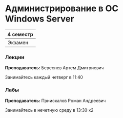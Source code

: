 # Администрирование в ОС Windows Server

|4 семестр|
|---|
|Экзамен|

### Лекции

**Преподаватель:** 	Береснев Артем Дмитриевич

Занимайтесь каждый четверг в 11:40


### Лабы

**Преподаватель:** Приискалов Роман Андреевич

Занимайтесь в нечетную среду в 13:30 x2
